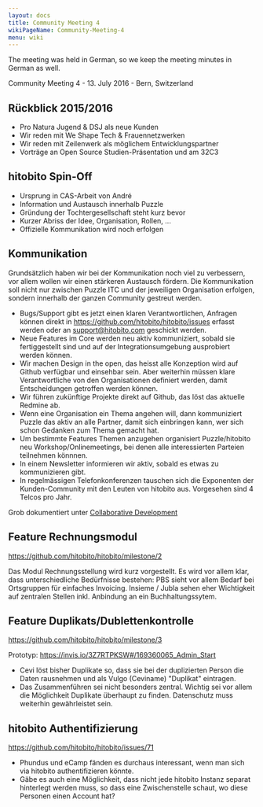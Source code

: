 ```yaml
---
layout: docs
title: Community Meeting 4
wikiPageName: Community-Meeting-4
menu: wiki
---
```


The meeting was held in German, so we keep the meeting minutes in German as well.

Community Meeting 4 - 13. July 2016 - Bern, Switzerland

## Rückblick 2015/2016

* Pro Natura Jugend & DSJ als neue Kunden
* Wir reden mit We Shape Tech & Frauennetzwerken
* Wir reden mit Zeilenwerk als möglichem Entwicklungspartner
* Vorträge an Open Source Studien-Präsentation und am 32C3

## hitobito Spin-Off

* Ursprung in CAS-Arbeit von André
* Information und Austausch innerhalb Puzzle
* Gründung der Tochtergesellschaft steht kurz bevor
* Kurzer Abriss der Idee, Organisation, Rollen, ...
* Offizielle Kommunikation wird noch erfolgen

## Kommunikation

Grundsätzlich haben wir bei der Kommunikation noch viel zu verbessern, vor allem wollen wir einen stärkeren Austausch fördern. Die Kommunikation soll nicht nur zwischen Puzzle ITC und der jeweiligen Organisation erfolgen, sondern innerhalb der ganzen Community gestreut werden.

* Bugs/Support gibt es jetzt einen klaren Verantwortlichen, Anfragen können direkt in https://github.com/hitobito/hitobito/issues erfasst werden oder an support@hitobito.com geschickt werden.
* Neue Features im Core werden neu aktiv kommuniziert, sobald sie fertiggestellt sind und auf der Integrationsumgebung ausprobiert werden können.
* Wir machen Design in the open, das heisst alle Konzeption wird auf Github verfügbar und einsehbar sein. Aber weiterhin müssen klare Verantwortliche von den Organisationen definiert werden, damit Entscheidungen getroffen werden können.
* Wir führen zukünftige Projekte direkt auf Github, das löst das aktuelle Redmine ab.
* Wenn eine Organisation ein Thema angehen will, dann kommuniziert Puzzle das aktiv an alle Partner, damit sich einbringen kann, wer sich schon Gedanken zum Thema gemacht hat.
* Um bestimmte Features Themen anzugehen organisiert Puzzle/hitobito neu Workshop/Onlinemeetings, bei denen alle interessierten Parteien teilnehmen könnnen.
* In einem Newsletter informieren wir aktiv, sobald es etwas zu kommunizieren gibt. 
* In regelmässigen Telefonkonferenzen tauschen sich die Exponenten der Kunden-Community mit den Leuten von hitobito aus. Vorgesehen sind 4 Telcos pro Jahr.

Grob dokumentiert unter [Collaborative Development](https://github.com/hitobito/hitobito/wiki/Collaborative-Development)

## Feature Rechnungsmodul

https://github.com/hitobito/hitobito/milestone/2

Das Modul Rechnungsstellung wird kurz vorgestellt. Es wird vor allem klar, dass unterschiedliche Bedürfnisse bestehen: PBS sieht vor allem Bedarf bei Ortsgruppen für einfaches Invoicing. Insieme / Jubla sehen eher Wichtigkeit auf zentralen Stellen inkl. Anbindung an ein Buchhaltungssytem.

## Feature Duplikats/Dublettenkontrolle

https://github.com/hitobito/hitobito/milestone/3

Prototyp: https://invis.io/3Z7RTPKSW#/169360065_Admin_Start

* Cevi löst bisher Duplikate so, dass sie bei der duplizierten Person die Daten rausnehmen und als Vulgo (Ceviname) "Duplikat" eintragen.
* Das Zusammenführen sei nicht besonders zentral. Wichtig sei vor allem die Möglichkeit Duplikate überhaupt zu finden. Datenschutz muss weiterhin gewährleistet sein.

## hitobito Authentifizierung

https://github.com/hitobito/hitobito/issues/71

* Phundus und eCamp fänden es durchaus interessant, wenn man sich via hitobito authentifizieren könnte.
* Gäbe es auch eine Möglichkeit, dass nicht jede hitobito Instanz separat hinterlegt werden muss, so dass eine Zwischenstelle schaut, wo diese Personen einen Account hat?
